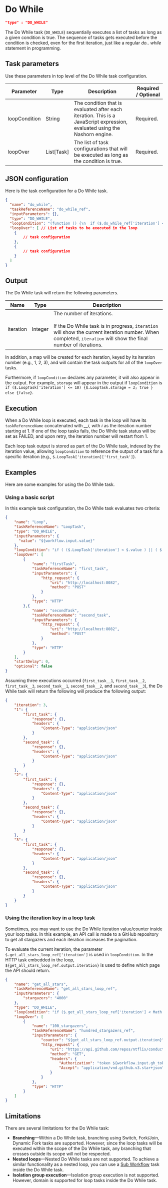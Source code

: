 # Do While
```json
"type" : "DO_WHILE"
```

The Do While task (`DO_WHILE`) sequentially executes a list of tasks as long as a given condition is true. The sequence of tasks gets executed before the condition is checked, even for the first iteration, just like a regular _do.. while_ statement in programming.

## Task parameters

Use these parameters in top level of the Do While task configuration.

| Parameter          | Type                | Description                                       | Required / Optional  |
| ------------------ | ------------------- | ------------------------------------------------- | -------------------- |
| loopCondition | String      | The condition that is evaluated after each iteration. This is a JavaScript expression, evaluated using the Nashorn engine. | Required. |
| loopOver      | List[Task] | The list of task configurations that will be executed as long as the condition is true.                                                                                                                                               | Required. |

## JSON configuration

Here is the task configuration for a Do While task.

```json
{
  "name": "do_while",
  "taskReferenceName": "do_while_ref",
  "inputParameters": {},
  "type": "DO_WHILE",
  "loopCondition": "(function () {\n  if ($.do_while_ref['iteration'] < 5) {\n    return true;\n  }\n  return false;\n})();",
  "loopOver": [ // List of tasks to be executed in the loop
    {
        // task configuration
    },
    {
        // task configuration
    }
  ]
}
```

## Output

The Do While task will return the following parameters.

| Name             | Type         | Description                                                   |
| ---------------- | ------------ | ------------------------------------------------------------- |
| iteration | Integer          | The number of iterations. <br/><br/> If the Do While task is in progress, `iteration` will show the current iteration number. When completed, `iteration` will show the final number of iterations.                          |

In addition, a map will be created for each iteration, keyed by its iteration number (e.g., 1, 2, 3), and will contain the task outputs for all of the `loopOver` tasks.

Furthermore, if `loopCondition` declares any parameter, it will also appear in the output. For example, `storage` will appear in the output if `loopCondition` is `if ($.LoopTask['iteration'] <= 10) {$.LoopTask.storage = 3; true } else {false}`.

## Execution

When a Do While loop is executed, each task in the loop will have its `taskReferenceName` concatenated with _\_\_i_, with _i_ as the iteration number starting at 1. If one of the loop tasks fails, the Do While task status will be set as FAILED, and upon retry, the iteration number will restart from 1.

Each loop task output is stored as part of the Do While task, indexed by the iteration value, allowing `loopCondition` to reference the output of a task for a specific iteration (e.g., `$.LoopTask['iteration]['first_task']`).


## Examples

Here are some examples for using the Do While task.

### Using a basic script

In this example task configuration, the Do While task evaluates two criteria:


```json
{
    "name": "Loop",
    "taskReferenceName": "LoopTask",
    "type": "DO_WHILE",
    "inputParameters": {
      "value": "${workflow.input.value}"
    },
    "loopCondition": "if ( ($.LoopTask['iteration'] < $.value ) || ( $.first_task['response']['body'] > 10)) { false; } else { true; }",
    "loopOver": [
        {
            "name": "firstTask",
            "taskReferenceName": "first_task",
            "inputParameters": {
                "http_request": {
                    "uri": "http://localhost:8082",
                    "method": "POST"
                }
            },
            "type": "HTTP"
        },{
            "name": "secondTask",
            "taskReferenceName": "second_task",
            "inputParameters": {
                "http_request": {
                    "uri": "http://localhost:8082",
                    "method": "POST"
                }
            },
            "type": "HTTP"
        }
    ],
    "startDelay": 0,
    "optional": false
}
```

Assuming three executions occurred (`first_task__1`, `first_task__2`, `first_task__3`,
`second_task__1`, `second_task__2`, and `second_task__3`), the Do While task will return the following will produce the following output: 

```json
{
    "iteration": 3,
    "1": {
        "first_task": {
            "response": {},
            "headers": {
                "Content-Type": "application/json"
            }
        },
        "second_task": {
            "response": {},
            "headers": {
                "Content-Type": "application/json"
            }
        }
    },
    "2": {
        "first_task": {
            "response": {},
            "headers": {
                "Content-Type": "application/json"
            }
        },
        "second_task": {
            "response": {},
            "headers": {
                "Content-Type": "application/json"
            }
        }
    },
    "3": {
        "first_task": {
            "response": {},
            "headers": {
                "Content-Type": "application/json"
            }
        },
        "second_task": {
            "response": {},
            "headers": {
                "Content-Type": "application/json"
            }
        }
    }
}
```

### Using the iteration key in a loop task

Sometimes, you may want to use the Do While iteration value/counter inside your loop tasks. In this example, an API call is made to a GitHub repository to get all stargazers and each iteration increases the pagination.

To evaluate the current iteration, the parameter `$.get_all_stars_loop_ref['iteration']` is used in `loopCondition`. In the HTTP task embedded in the loop, `${get_all_stars_loop_ref.output.iteration}` is used to define which page the API should return.


```json
{
    "name": "get_all_stars",
    "taskReferenceName": "get_all_stars_loop_ref",
    "inputParameters": {
        "stargazers": "4000"
    },
    "type": "DO_WHILE",
    "loopCondition": "if ($.get_all_stars_loop_ref['iteration'] < Math.ceil($.stargazers/100)) { true; } else { false; }",
    "loopOver": [
        {
            "name": "100_stargazers",
            "taskReferenceName": "hundred_stargazers_ref",
            "inputParameters": {
                "counter": "${get_all_stars_loop_ref.output.iteration}",
                "http_request": {
                    "uri": "https://api.github.com/repos/ntflix/conductor/stargazers?page=${get_all_stars_loop_ref.output.iteration}&per_page=100",
                    "method": "GET",
                    "headers": {
                        "Authorization": "token ${workflow.input.gh_token}",
                        "Accept": "application/vnd.github.v3.star+json"
                    }
                }
            },
            "type": "HTTP"
        }
    ]
}
```


## Limitations

There are several limitations for the Do While task:

- **Branching**—Within a Do While task, branching using Switch, Fork/Join, Dynamic Fork tasks are supported. However, since the loop tasks will be executed within the scope of the Do While task, any branching that crosses outside its scope will not be respected.
- **Nested loops**—Nested Do While tasks are not supported. To achieve a similar functionality as a nested loop, you can use a [Sub Workflow](sub-workflow-task.md) task inside the Do While task.
- **Isolation group execution**—Isolation group execution is not supported. However, domain is supported for loop tasks inside the Do While task.
